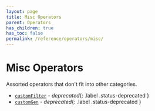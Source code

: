 ```yaml
---
layout: page
title: Misc Operators
parent: Operators
has_children: true
has_toc: false
permalink: /reference/operators/misc/
---
```


# Misc Operators

Assorted operators that don't fit into other categories.

* [`customFilter`](customFilter/) -  *deprecated*{: .label .status-deprecated }
* [`customGen`](customGen/) -  *deprecated*{: .label .status-deprecated }
